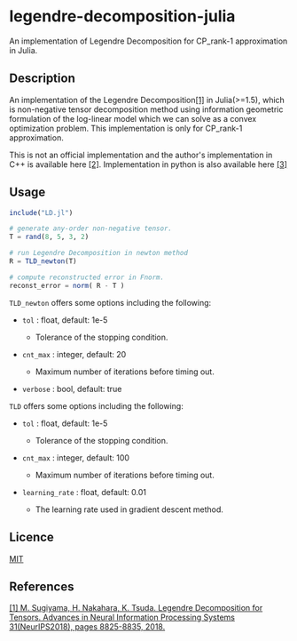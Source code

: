 legendre-decomposition-julia
====

An implementation of Legendre Decomposition for CP_rank-1 approximation in Julia.

## Description

An implementation of the Legendre Decomposition[[1]](https://papers.nips.cc/paper/8097-legendre-decomposition-for-tensors) in Julia(>=1.5), which is non-negative tensor decomposition method using information geometric formulation of the log-linear model which we can solve as a convex optimization problem. This implementation is only for CP_rank-1 approximation.

This is not an official implementation and the author's implementation in C++ is available here [[2]](https://github.com/mahito-sugiyama/Legendre-decomposition).
Implementation in python is also available here [[3]](https://github.com/Yhkwkm/legendre-decomposition-python)



## Usage
```julia
include("LD.jl")

# generate any-order non-negative tensor.
T = rand(8, 5, 3, 2)

# run Legendre Decomposition in newton method
R = TLD_newton(T)

# compute reconstructed error in Fnorm.
reconst_error = norm( R - T )
```

`TLD_newton` offers some options including the following:

- `tol` : float, default: 1e-5
  - Tolerance of the stopping condition.

- `cnt_max` : integer, default: 20
  - Maximum number of iterations before timing out.

- `verbose` : bool, default: true


`TLD` offers some options including the following:

- `tol` : float, default: 1e-5
  - Tolerance of the stopping condition.

- `cnt_max` : integer, default: 100
  - Maximum number of iterations before timing out.

- `learning_rate` : float, default: 0.01
  - The learning rate used in gradient descent method.



## Licence

[MIT](https://github.com/Yhkwkm/legendre-decomposition-python/blob/master/LICENSE)

## References
[[1] M. Sugiyama, H. Nakahara, K. Tsuda. Legendre Decomposition for Tensors. Advances in Neural Information Processing Systems 31(NeurIPS2018), pages 8825-8835, 2018.](https://papers.nips.cc/paper/8097-legendre-decomposition-for-tensors)
